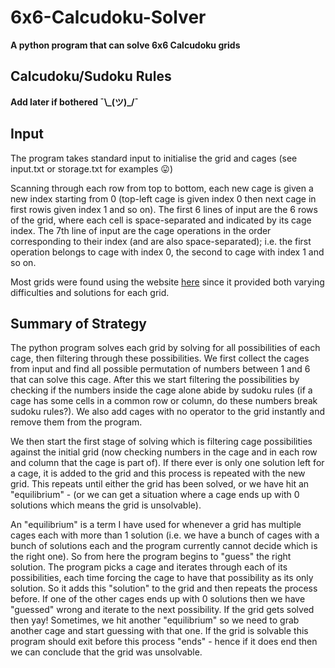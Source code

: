 # 6x6-Calcudoku-Solver

**A python program that can solve 6x6 Calcudoku grids**


## Calcudoku/Sudoku Rules
**Add later if bothered ¯\\\_(ツ)\_/¯**

## Input
The program takes standard input to initialise the grid and cages (see input.txt or storage.txt for examples :stuck_out_tongue:)

Scanning through each row from top to bottom, each new cage is given a new index starting from 0 (top-left cage is given index 0 then next cage in first rowis given index 1 and so on). The first 6 lines of input are the 6 rows of the grid, where each cell is space-separated and indicated by its cage index. The 7th line of input are the cage operations in the order corresponding to their index (and are also space-separated); i.e. the first operation belongs to cage with index 0, the second to cage with index 1 and so on.

Most grids were found using the website [here](<https://newdoku.com/>) since it provided both varying difficulties and solutions for each grid.


## Summary of Strategy
The python program solves each grid by solving for all possibilities of each cage, then filtering through these possibilities. We first collect the cages from input and find all possible permutation of numbers between 1 and 6 that can solve this cage. After this we start filtering the possibilities by checking if the numbers inside the cage alone abide by sudoku rules (if a cage has some cells in a common row or column, do these numbers break sudoku rules?). We also add cages with no operator to the grid instantly and remove them from the program.

We then start the first stage of solving which is filtering cage possibilities against the initial grid (now checking numbers in the cage and in each row and column that the cage is part of). If there ever is only one solution left for a cage, it is added to the grid and this process is repeated with the new grid. This repeats until either the grid has been solved, or we have hit an "equilibrium" - (or we can get a situation where a cage ends up with 0 solutions which means the grid is unsolvable).

An "equilibrium" is a term I have used for whenever a grid has multiple cages each with more than 1 solution (i.e. we have a bunch of cages with a bunch of solutions each and the program currently cannot decide which is the right one). So from here the program begins to "guess" the right solution. The program picks a cage and iterates through each of its possibilities, each time forcing the cage to have that possibility as its only solution. So it adds this "solution" to the grid and then repeats the process before. If one of the other cages ends up with 0 solutions then we have "guessed" wrong and iterate to the next possibility. If the grid gets solved then yay! Sometimes, we hit another "equilibrium" so we need to grab another cage and start guessing with that one. If the grid is solvable this program should exit before this process "ends" - hence if it does end then we can conclude that the grid was unsolvable.

